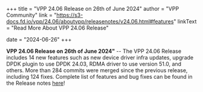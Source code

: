 +++
title = "VPP 24.06 Release on 26th of June 2024"
author = "VPP Community"
link = "https://s3-docs.fd.io/vpp/24.06/aboutvpp/releasenotes/v24.06.html#features"
linkText = "Read More About VPP 24.06 Release"

date = "2024-06-26"
+++

**VPP 24.06 Release on 26th of June 2024"** -- The VPP 24.06 Release includes 14 new features such as new device driver infra updates, upgrade DPDK plugin to use DPDK 24.03, RDMA driver to use version 51.0, and others. More than 284 commits were merged since the previous release, including 124 fixes. Complete list of features and bug fixes can be found in the Release notes [here](https://s3-docs.fd.io/vpp/24.06/aboutvpp/releasenotes/v24.06.html)!
